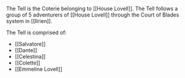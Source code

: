 The Tell is the Coterie belonging to [[House Lovell]]. The Tell follows a group of 5 adventurers of [[House Lovell]] through the Court of Blades system in [[Ilrien]].

The Tell is comprised of:
- [[Salvatore]]
- [[Dante]]
- [[Celestina]]
- [[Colette]]
- [[Emmeline Lovell]]
